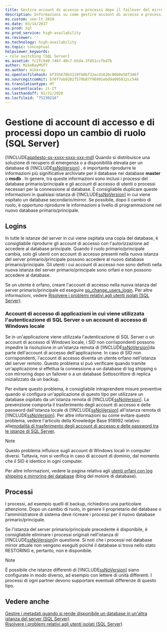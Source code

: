 ```yaml
---
title: Gestire account di accesso e processi dopo il failover del mirror
description: Informazioni su come gestire account di accesso e processi dopo aver effettuato il failover del database con mirroring dal database primario a quello secondario.
ms.custom: seo-lt-2019
ms.date: 03/14/2017
ms.prod: sql
ms.prod_service: high-availability
ms.reviewer: ''
ms.technology: high-availability
ms.topic: conceptual
helpviewer_keywords:
- role switching [SQL Server]
ms.assetid: fc2fc949-746f-40c7-b5d4-3fd51ccfbd7b
author: MikeRayMSFT
ms.author: mikeray
ms.openlocfilehash: bf355678b3219fb0bf32ecd1620c00b0e58f346f
ms.sourcegitcommit: b78f7ab9281f570b87f96991ebd9a095812cc546
ms.translationtype: HT
ms.contentlocale: it-IT
ms.lasthandoff: 01/31/2020
ms.locfileid: "75230216"
---
```

# <a name="management-of-logins-and-jobs-after-role-switching-sql-server"></a>Gestione di account di accesso e di processi dopo un cambio di ruolo (SQL Server)
[!INCLUDE[appliesto-ss-xxxx-xxxx-xxx-md](../../includes/appliesto-ss-xxxx-xxxx-xxx-md.md)]
  Quando si distribuisce una soluzione di recupero di emergenza o a disponibilità elevata per un database di [!INCLUDE[ssNoVersion](../../includes/ssnoversion-md.md)] , è importante riprodurre le informazioni più significative archiviate per il database nei database **master** o **msdb** . In genere, tra queste informazioni sono inclusi i processi del database primario/principale e gli account di accesso di utenti o processi necessari per la connessione al database. È consigliabile duplicare queste informazioni in qualsiasi istanza di [!INCLUDE[ssNoVersion](../../includes/ssnoversion-md.md)] in cui viene ospitato un database secondario/mirror. Se possibile, dopo il cambio di ruolo, è opportuno riprodurre le informazioni a livello di programmazione nel nuovo database primario/principale.  
  
## <a name="logins"></a>Logins  
 In tutte le istanze del server in cui viene ospitata una copia del database, è consigliabile riprodurre gli account di accesso con l'autorizzazione ad accedere al database principale. Quando il ruolo primario/principale cambia, solo gli utenti con account di accesso presenti nella nuova istanza del server primario/principale possono accedere al nuovo database primario/principale. Gli utenti i cui account di accesso non sono definiti nella nuova istanza del server primario/principale sono orfani e non possono accedere al database.  
  
 Se un utente è orfano, creare l'account di accesso nella nuova istanza del server primario/principale ed eseguire [sp_change_users_login](../../relational-databases/system-stored-procedures/sp-change-users-login-transact-sql.md). Per altre informazioni, vedere [Risolvere i problemi relativi agli utenti isolati &#40;SQL Server&#41;](../../sql-server/failover-clusters/troubleshoot-orphaned-users-sql-server.md).  
  
###  <a name="SSauthentication"></a> Account di accesso di applicazioni in cui viene utilizzata l'autenticazione di SQL Server o un account di accesso di Windows locale  
 Se in un'applicazione viene utilizzata l'autenticazione di SQL Server o un account di accesso di Windows locale, i SID non corrispondenti possono impedire la risoluzione in un'istanza remota di [!INCLUDE[ssNoVersion](../../includes/ssnoversion-md.md)]da parte dell'account di accesso dell'applicazione. In caso di SID non corrispondenti, l'account di accesso diventa un utente orfano nell'istanza del server remoto. Questo problema si può verificare quando tramite un'applicazione si effettua la connessione a un database di log shipping o con mirroring dopo un failover o a un database Sottoscrittore di replica inizializzato da un backup.  
  
 Per evitare questo problema, è consigliabile intraprendere misure preventive quando si configura un'applicazione di questo tipo per utilizzare un database ospitato da un'istanza remota di [!INCLUDE[ssNoVersion](../../includes/ssnoversion-md.md)]. La prevenzione comporta il trasferimento degli account di accesso e delle password dall'istanza locale di [!INCLUDE[ssNoVersion](../../includes/ssnoversion-md.md)] all'istanza remota di [!INCLUDE[ssNoVersion](../../includes/ssnoversion-md.md)]. Per altre informazioni su come evitare questo problema, vedere l'articolo della Knowledge Base 918992 relativo alla[modalità di trasferimento degli account di accesso e delle password tra le istanze di SQL Server](https://support.microsoft.com/kb/918992/).  
  
> [!NOTE]  
>  Questo problema influisce sugli account di Windows locali in computer diversi. Tuttavia, non si verifica in caso di account di dominio, dal momento che il SID è identico in ogni computer.  
  
 Per altre informazioni, vedere la pagina relativa agli [utenti orfani con log shipping e mirroring del database](https://blogs.msdn.com/b/sqlserverfaq/archive/2009/04/13/orphaned-users-with-database-mirroring-and-log-shipping.aspx) (blog del motore di database).  
  
## <a name="jobs"></a>Processi  
 I processi, ad esempio quelli di backup, richiedono una particolare attenzione. Dopo un cambio di ruolo, in genere il proprietario del database o l'amministratore di sistema deve ricreare i processi per il nuovo database primario/principale.  
  
 Se l'istanza del server primario/principale precedente è disponibile, è consigliabile eliminare i processi originali nell'istanza di [!INCLUDE[ssNoVersion](../../includes/ssnoversion-md.md)]in questione. Si noti che i processi nel database mirror attuale non vengono eseguiti poiché il database si trova nello stato RESTORING e, pertanto, non è disponibile.  
  
> [!NOTE]  
>  È possibile che istanze differenti di [!INCLUDE[ssNoVersion](../../includes/ssnoversion-md.md)] siano configurate in modo diverso, ad esempio con lettere di unità differenti. I processi di ogni partner devono supportare eventuali differenze di questo tipo.  
  
## <a name="see-also"></a>Vedere anche  
 [Gestire i metadati quando si rende disponibile un database in un'altra istanza del server &#40;SQL Server&#41;](../../relational-databases/databases/manage-metadata-when-making-a-database-available-on-another-server.md)   
 [Risolvere i problemi relativi agli utenti isolati &#40;SQL Server&#41;](../../sql-server/failover-clusters/troubleshoot-orphaned-users-sql-server.md)  
  
  
